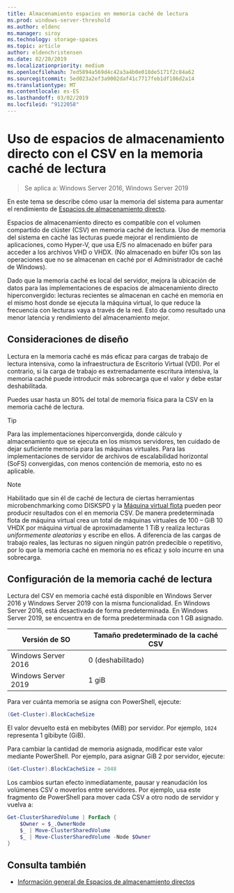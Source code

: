 ```yaml
---
title: Almacenamiento espacios en memoria caché de lectura
ms.prod: windows-server-threshold
ms.author: eldenc
ms.manager: siroy
ms.technology: storage-spaces
ms.topic: article
author: eldenchristensen
ms.date: 02/20/2019
ms.localizationpriority: medium
ms.openlocfilehash: 7ed5894a569d4c42a3a4b0e018de5171f2c84a62
ms.sourcegitcommit: 5ed023a2ef3a9002daf41c7717feb1df186d2a14
ms.translationtype: MT
ms.contentlocale: es-ES
ms.lasthandoff: 03/02/2019
ms.locfileid: "9122058"
---
```

# Uso de espacios de almacenamiento directo con el CSV en la memoria caché de lectura
> Se aplica a: Windows Server 2016, Windows Server 2019

En este tema se describe cómo usar la memoria del sistema para aumentar el rendimiento de [Espacios de almacenamiento directo](storage-spaces-direct-overview.md).

Espacios de almacenamiento directo es compatible con el volumen compartido de clúster (CSV) en memoria caché de lectura. Uso de memoria del sistema en caché las lecturas puede mejorar el rendimiento de aplicaciones, como Hyper-V, que usa E/S no almacenado en búfer para acceder a los archivos VHD o VHDX. (No almacenado en búfer IOs son las operaciones que no se almacenan en caché por el Administrador de caché de Windows).

Dado que la memoria caché es local del servidor, mejora la ubicación de datos para las implementaciones de espacios de almacenamiento directo hiperconvergido: lecturas recientes se almacenan en caché en memoria en el mismo host donde se ejecuta la máquina virtual, lo que reduce la frecuencia con lecturas vaya a través de la red. Esto da como resultado una menor latencia y rendimiento del almacenamiento mejor.

## Consideraciones de diseño

Lectura en la memoria caché es más eficaz para cargas de trabajo de lectura intensiva, como la infraestructura de Escritorio Virtual (VDI). Por el contrario, si la carga de trabajo es extremadamente escritura intensiva, la memoria caché puede introducir más sobrecarga que el valor y debe estar deshabilitada.

Puedes usar hasta un 80% del total de memoria física para la CSV en la memoria caché de lectura.

  > [!TIP]
  > Para las implementaciones hiperconvergida, donde cálculo y almacenamiento que se ejecuta en los mismos servidores, ten cuidado de dejar suficiente memoria para las máquinas virtuales. Para las implementaciones de servidor de archivos de escalabilidad horizontal (SoFS) convergidas, con menos contención de memoria, esto no es aplicable.

  > [!NOTE]
  > Habilitado que sin él de caché de lectura de ciertas herramientas microbenchmarking como DISKSPD y la [Máquina virtual flota](https://github.com/Microsoft/diskspd/tree/master/Frameworks/VMFleet) pueden peor producir resultados con el en memoria CSV. De manera predeterminada flota de máquina virtual crea un total de máquinas virtuales de 100 – GiB 10 VHDX por máquina virtual de aproximadamente 1 TiB y realiza lecturas *uniformemente aleatorias* y escribe en ellos. A diferencia de las cargas de trabajo reales, las lecturas no siguen ningún patrón predecible o repetitivo, por lo que la memoria caché en memoria no es eficaz y solo incurre en una sobrecarga.

## Configuración de la memoria caché de lectura

Lectura del CSV en memoria caché está disponible en Windows Server 2016 y Windows Server 2019 con la misma funcionalidad. En Windows Server 2016, está desactivada de forma predeterminada. En Windows Server 2019, se encuentra en de forma predeterminada con 1 GB asignado.

| Versión de SO          | Tamaño predeterminado de la caché CSV |
|---------------------|------------------------|
| Windows Server 2016 | 0 (deshabilitado)           |
| Windows Server 2019 | 1 giB                   |

Para ver cuánta memoria se asigna con PowerShell, ejecute:

```PowerShell
(Get-Cluster).BlockCacheSize
```

El valor devuelto está en mebibytes (MiB) por servidor. Por ejemplo, `1024` representa 1 gibibyte (GiB).

Para cambiar la cantidad de memoria asignada, modificar este valor mediante PowerShell. Por ejemplo, para asignar GiB 2 por servidor, ejecute:

```PowerShell
(Get-Cluster).BlockCacheSize = 2048
```

Los cambios surtan efecto inmediatamente, pausar y reanudación los volúmenes CSV o moverlos entre servidores. Por ejemplo, usa este fragmento de PowerShell para mover cada CSV a otro nodo de servidor y vuelva a:

```PowerShell
Get-ClusterSharedVolume | ForEach {
    $Owner = $_.OwnerNode
    $_ | Move-ClusterSharedVolume
    $_ | Move-ClusterSharedVolume -Node $Owner
}
```

## Consulta también

- [Información general de Espacios de almacenamiento directos](storage-spaces-direct-overview.md)

